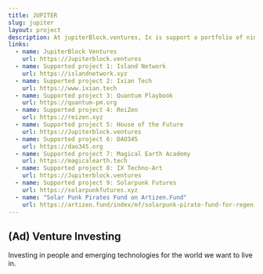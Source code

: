 ```yaml
---
title: JUPITER
slug: jupiter
layout: project
description: At jupiterBlock.ventures, Ix is support a portfolio of nine projects, from the most serious Web3 + AI Legal Innovation.
links:
  - name: JupiterBlock Ventures
    url: https://Jupiterblock.ventures
  - name: Supported project 1: Island Network
    url: https://islandnetwork.xyz
  - name: Supported project 2: Ixian Tech
    url: https://www.ixian.tech
  - name: Supported project 3: Quantum Playbook
    url: https://quantum-pm.org
  - name: Supported project 4: ReiZen
    url: https://reizen.xyz
  - name: Supported project 5: House of the Future
    url: https://Jupiterblock.ventures
  - name: Supported project 6: DAO345
    url: https://dao345.org
  - name: Supported project 7: Magical Earth Academy
    url: https://magicalearth.tech
  - name: Supported project 8: IX Techno-Art
    url: https://Jupiterblock.ventures
  - name: Supported project 9: Solarpunk Futures
    url: https://solarpunkfutures.xyz
  - name: "Solar Punk Pirates Fund on Artizen.Fund"
    url: https://artizen.fund/index/mf/solarpunk-pirate-fund-for-regen-rebels
---
```


## (Ad) Venture Investing

Investing in people and emerging technologies for the world we want to live in.
